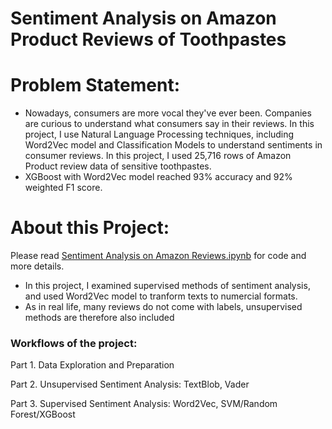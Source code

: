 # Sentiment Analysis on Amazon Product Reviews of Toothpastes

# Problem Statement:
- Nowadays, consumers are more vocal they've ever been. Companies are curious to understand what consumers say in their reviews. In this project, I use Natural Language Processing techniques, including Word2Vec model and Classification Models to understand sentiments in consumer reviews. In this project, I used 25,716 rows of Amazon Product review data of sensitive toothpastes. 
- XGBoost with Word2Vec model reached 93% accuracy and 92% weighted F1 score.

# About this Project: 
Please read [Sentiment Analysis on Amazon Reviews.ipynb](https://github.com/yutinggong/sentimentAnalysisAmazonReviews/blob/master/Sentiment%20Analysis%20on%20Amazon%20Reviews.ipynb) for code and more details.
- In this project, I examined supervised methods of sentiment analysis, and used Word2Vec model to tranform texts to numercial formats.
- As in real life, many reviews do not come with labels, unsupervised methods are therefore also included

### Workflows of the project:

Part 1. Data Exploration and Preparation

Part 2. Unsupervised Sentiment Analysis: TextBlob, Vader

Part 3. Supervised Sentiment Analysis: Word2Vec, SVM/Random Forest/XGBoost
